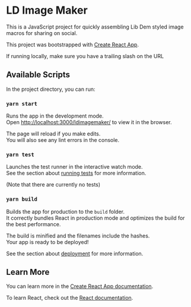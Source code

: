 # LD Image Maker

This is a JavaScript project for quickly assembling Lib Dem styled image macros for sharing on social.

This project was bootstrapped with [Create React App](https://github.com/facebook/create-react-app).

If running locally, make sure you have a trailing slash on the URL

## Available Scripts

In the project directory, you can run:

### `yarn start`

Runs the app in the development mode.<br />
Open [http://localhost:3000/ldimagemaker/](http://localhost:3000/ldimagemaker/) to view it in the browser.

The page will reload if you make edits.<br />
You will also see any lint errors in the console.

### `yarn test`

Launches the test runner in the interactive watch mode.<br />
See the section about [running tests](https://facebook.github.io/create-react-app/docs/running-tests) for more information.

(Note that there are currently no tests)

### `yarn build`

Builds the app for production to the `build` folder.<br />
It correctly bundles React in production mode and optimizes the build for the best performance.

The build is minified and the filenames include the hashes.<br />
Your app is ready to be deployed!

See the section about [deployment](https://facebook.github.io/create-react-app/docs/deployment) for more information.

## Learn More

You can learn more in the [Create React App documentation](https://facebook.github.io/create-react-app/docs/getting-started).

To learn React, check out the [React documentation](https://reactjs.org/).
